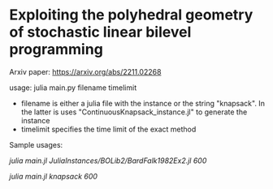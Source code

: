 # Exploiting the polyhedral geometry of stochastic linear bilevel programming

Arxiv paper: https://arxiv.org/abs/2211.02268

usage: julia main.py filename timelimit 

- filename is either a julia file with the instance or the string "knapsack". In the latter is uses "ContinuousKnapsack_instance.jl" to generate the instance
- timelimit specifies the time limit of the exact method

Sample usages:

*julia main.jl JuliaInstances/BOLib2/BardFalk1982Ex2.jl 600*

*julia main.jl knapsack 600*

